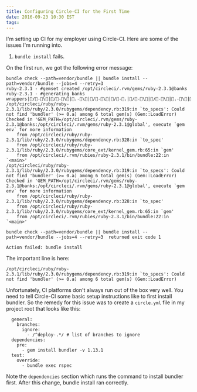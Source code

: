 ```yaml
---
title: Configuring Circle-CI for the First Time
date: 2016-09-23 10:30 EST
tags:
---
```


I'm setting up CI for my employer using Circle-CI. Here are some of the issues I'm running into.

1. `bundle install` fails.

On the first run, we got the following error message:

```
bundle check --path=vendor/bundle || bundle install --path=vendor/bundle --jobs=4 --retry=3
ruby-2.3.1 - #gemset created /opt/circleci/.rvm/gems/ruby-2.3.1@banks
ruby-2.3.1 - #generating banks wrappers|/-\|/-\|.-\|/-\|/-.|/-\|/-\|.-\|/-\|/-.|/-\|/-\|.-\|/-\|/-.|/-\|/-\|.-\|/-\|/-.|/-\|/-\|.-\|/-\|/-.|/-\|/-\|.-\|/-\|/-.|/-\|/-\|.-\|/-\|/-.|/-\|/-\|.-\|/-\|/-..
/opt/circleci/ruby/ruby-2.3.1/lib/ruby/2.3.0/rubygems/dependency.rb:319:in `to_specs': Could not find 'bundler' (>= 0.a) among 6 total gem(s) (Gem::LoadError)
Checked in 'GEM_PATH=/opt/circleci/.rvm/gems/ruby-2.3.1@banks:/opt/circleci/.rvm/gems/ruby-2.3.1@global', execute `gem env` for more information
	from /opt/circleci/ruby/ruby-2.3.1/lib/ruby/2.3.0/rubygems/dependency.rb:328:in `to_spec'
	from /opt/circleci/ruby/ruby-2.3.1/lib/ruby/2.3.0/rubygems/core_ext/kernel_gem.rb:65:in `gem'
	from /opt/circleci/.rvm/rubies/ruby-2.3.1/bin/bundle:22:in `<main>'
/opt/circleci/ruby/ruby-2.3.1/lib/ruby/2.3.0/rubygems/dependency.rb:319:in `to_specs': Could not find 'bundler' (>= 0.a) among 6 total gem(s) (Gem::LoadError)
Checked in 'GEM_PATH=/opt/circleci/.rvm/gems/ruby-2.3.1@banks:/opt/circleci/.rvm/gems/ruby-2.3.1@global', execute `gem env` for more information
	from /opt/circleci/ruby/ruby-2.3.1/lib/ruby/2.3.0/rubygems/dependency.rb:328:in `to_spec'
	from /opt/circleci/ruby/ruby-2.3.1/lib/ruby/2.3.0/rubygems/core_ext/kernel_gem.rb:65:in `gem'
	from /opt/circleci/.rvm/rubies/ruby-2.3.1/bin/bundle:22:in `<main>'

bundle check --path=vendor/bundle || bundle install --path=vendor/bundle --jobs=4 --retry=3  returned exit code 1

Action failed: bundle install
```

The important line is here:

```
/opt/circleci/ruby/ruby-2.3.1/lib/ruby/2.3.0/rubygems/dependency.rb:319:in `to_specs': Could not find 'bundler' (>= 0.a) among 6 total gem(s) (Gem::LoadError)
```

Unfortunately, CI platforms don't always run out of the box very well. You need to tell Circle-CI some basic
setup instructions like to first install bundler. So the remedy for this issue was to create a `circle.yml` file
in my project root that looks like this:

```
  general:
    branches:
      ignore:
        - /^deploy-.*/ # list of branches to ignore
  dependencies:
    pre:
      - gem install bundler -v 1.13.1
  test:
    override:
      - bundle exec rspec
```

Note the `dependencies` section which runs the command to install bundler first. After this change, bundle install
ran correctly.
